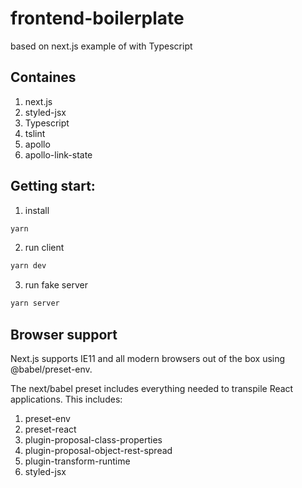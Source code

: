# frontend-boilerplate

based on next.js example of with Typescript

## Containes
1. next.js
2. styled-jsx
3. Typescript
4. tslint
5. apollo
6. apollo-link-state

## Getting start:
1. install
```bash
yarn
```
2. run client
```bash
yarn dev
```
3. run fake server
```bash
yarn server
```

## Browser support

Next.js supports IE11 and all modern browsers out of the box using @babel/preset-env.

The next/babel preset includes everything needed to transpile React applications. This includes:
1. preset-env
2. preset-react
3. plugin-proposal-class-properties
4. plugin-proposal-object-rest-spread
5. plugin-transform-runtime
6. styled-jsx
